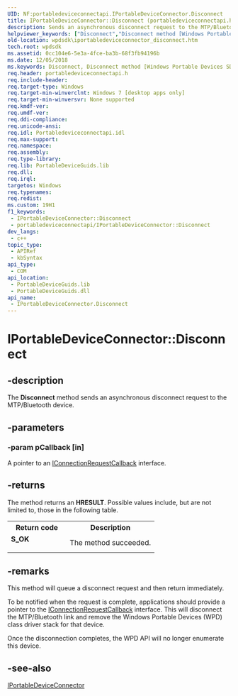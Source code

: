 ```yaml
---
UID: NF:portabledeviceconnectapi.IPortableDeviceConnector.Disconnect
title: IPortableDeviceConnector::Disconnect (portabledeviceconnectapi.h)
description: Sends an asynchronous disconnect request to the MTP/Bluetooth device.
helpviewer_keywords: ["Disconnect","Disconnect method [Windows Portable Devices SDK]","Disconnect method [Windows Portable Devices SDK]","IPortableDeviceConnector interface","IPortableDeviceConnector interface [Windows Portable Devices SDK]","Disconnect method","IPortableDeviceConnector.Disconnect","IPortableDeviceConnector::Disconnect","devpkey/IPortableDeviceConnector::Disconnect","portabledeviceconnectapi/IPortableDeviceConnector::Disconnect","wpdsdk.iportabledeviceconnector_disconnect"]
old-location: wpdsdk\iportabledeviceconnector_disconnect.htm
tech.root: wpdsdk
ms.assetid: 0cc104e6-5e3a-4fce-ba3b-68f3fb94196b
ms.date: 12/05/2018
ms.keywords: Disconnect, Disconnect method [Windows Portable Devices SDK], Disconnect method [Windows Portable Devices SDK],IPortableDeviceConnector interface, IPortableDeviceConnector interface [Windows Portable Devices SDK],Disconnect method, IPortableDeviceConnector.Disconnect, IPortableDeviceConnector::Disconnect, devpkey/IPortableDeviceConnector::Disconnect, portabledeviceconnectapi/IPortableDeviceConnector::Disconnect, wpdsdk.iportabledeviceconnector_disconnect
req.header: portabledeviceconnectapi.h
req.include-header: 
req.target-type: Windows
req.target-min-winverclnt: Windows 7 [desktop apps only]
req.target-min-winversvr: None supported
req.kmdf-ver: 
req.umdf-ver: 
req.ddi-compliance: 
req.unicode-ansi: 
req.idl: Portabledeviceconnectapi.idl
req.max-support: 
req.namespace: 
req.assembly: 
req.type-library: 
req.lib: PortableDeviceGuids.lib
req.dll: 
req.irql: 
targetos: Windows
req.typenames: 
req.redist: 
ms.custom: 19H1
f1_keywords:
 - IPortableDeviceConnector::Disconnect
 - portabledeviceconnectapi/IPortableDeviceConnector::Disconnect
dev_langs:
 - c++
topic_type:
 - APIRef
 - kbSyntax
api_type:
 - COM
api_location:
 - PortableDeviceGuids.lib
 - PortableDeviceGuids.dll
api_name:
 - IPortableDeviceConnector.Disconnect
---
```


# IPortableDeviceConnector::Disconnect


## -description

The <b>Disconnect</b> method sends an asynchronous disconnect request to the MTP/Bluetooth device.

## -parameters

### -param pCallback [in]

A pointer to an <a href="https://docs.microsoft.com/windows/desktop/wpd_sdk/iconnectionrequestcallback">IConnectionRequestCallback</a> interface.

## -returns

The method returns an <b>HRESULT</b>. Possible values include, but are not limited to, those in the following table.

<table>
<tr>
<th>Return code</th>
<th>Description</th>
</tr>
<tr>
<td width="40%">
<dl>
<dt><b>S_OK</b></dt>
</dl>
</td>
<td width="60%">
The method succeeded.

</td>
</tr>
</table>

## -remarks

This method will queue a disconnect request and then return immediately.

To be notified when the request is complete, applications should provide a pointer to the <a href="https://docs.microsoft.com/windows/desktop/wpd_sdk/iconnectionrequestcallback">IConnectionRequestCallback</a> interface. This will disconnect the MTP/Bluetooth link and remove the Windows Portable Devices (WPD) class driver stack for that device.

Once the disconnection completes, the WPD API will no longer enumerate this device.

## -see-also

<a href="https://docs.microsoft.com/windows/desktop/api/portabledeviceconnectapi/nn-portabledeviceconnectapi-iportabledeviceconnector">IPortableDeviceConnector</a>

